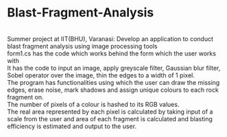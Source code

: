 # Blast-Fragment-Analysis
<br /> Summer project at IIT(BHU), Varanasi: Develop an application to conduct blast fragment analysis using image processing tools
<br /> form1.cs has the code which works behind the form which the user works with
<br /> It has the code to input an image, apply greyscale filter, Gaussian blur filter, Sobel operator over the image, thin the edges to a width of 1 pixel. 
<br /> The program has functionalities using which the user can draw the missing edges, erase noise, mark shadows and assign unique colours to each rock fragment on.
<br /> The number of pixels of a colour is hashed to its RGB values.
<br /> The real area represented by each pixel is calculated by taking input of a scale from the user and area of each fragment is calculated and blasting efficiency is estimated and output to the user.
